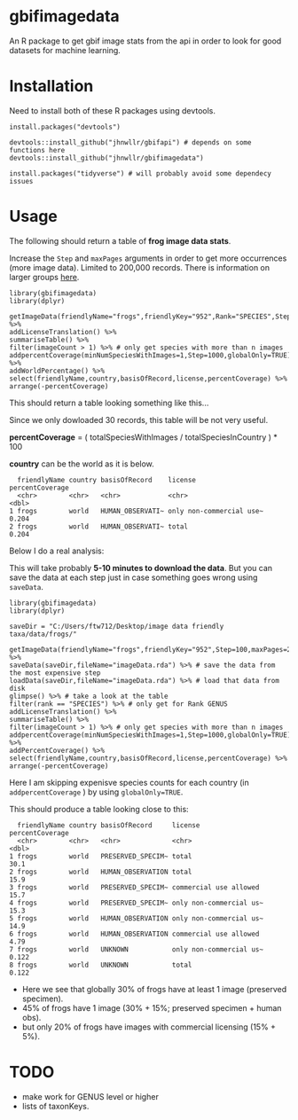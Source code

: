 
# gbifimagedata

An R package to get gbif image stats from the api in order to look for good datasets for machine learning.

# Installation  

Need to install both of these R packages using devtools. 

```
install.packages("devtools")

devtools::install_github("jhnwllr/gbifapi") # depends on some functions here
devtools::install_github("jhnwllr/gbifimagedata")

install.packages("tidyverse") # will probably avoid some dependecy issues
```

# Usage 

The following should return a table of **frog image data stats**. 

Increase the `Step` and `maxPages` arguments in order to get more occurrences (more image data). Limited to 200,000 records. There is information on larger groups [here](https://jhnwllr.github.io/charts/percentCoverageTable). 

```
library(gbifimagedata)
library(dplyr)

getImageData(friendlyName="frogs",friendlyKey="952",Rank="SPECIES",Step=10,maxPages=2) %>%
addLicenseTranslation() %>%
summariseTable() %>% 
filter(imageCount > 1) %>% # only get species with more than n images
addpercentCoverage(minNumSpeciesWithImages=1,Step=1000,globalOnly=TRUE) %>% 
addWorldPercentage() %>% 
select(friendlyName,country,basisOfRecord,license,percentCoverage) %>%  
arrange(-percentCoverage)

```

This should return a table looking something like this... 

Since we only dowloaded 30 records, this table will be not very useful. 

**percentCoverage** = ( totalSpeciesWithImages / totalSpeciesInCountry ) * 100

**country** can be the world as it is below. 

```
  friendlyName country basisOfRecord    license                  percentCoverage
  <chr>        <chr>   <chr>            <chr>                              <dbl>
1 frogs        world   HUMAN_OBSERVATI~ only non-commercial use~           0.204
2 frogs        world   HUMAN_OBSERVATI~ total                              0.204

```

Below I do a real analysis: 

This will take probably **5-10 minutes to download the data**. But you can save the data at each step just in case something goes wrong using `saveData`. 

```
library(gbifimagedata)
library(dplyr)

saveDir = "C:/Users/ftw712/Desktop/image data friendly taxa/data/frogs/"

getImageData(friendlyName="frogs",friendlyKey="952",Step=100,maxPages=2000) %>% 
saveData(saveDir,fileName="imageData.rda") %>% # save the data from the most expensive step
loadData(saveDir,fileName="imageData.rda") %>% # load that data from disk
glimpse() %>% # take a look at the table
filter(rank == "SPECIES") %>% # only get for Rank GENUS
addLicenseTranslation() %>%
summariseTable() %>% 
filter(imageCount > 1) %>% # only get species with more than n images
addpercentCoverage(minNumSpeciesWithImages=1,Step=1000,globalOnly=TRUE) %>%
addPercentCoverage() %>% 
select(friendlyName,country,basisOfRecord,license,percentCoverage) %>%  
arrange(-percentCoverage)
```

Here I am skipping expenisve species counts for each country (in `addpercentCoverage` ) by using `globalOnly=TRUE`. 

This should produce a table looking close to this: 

```
  friendlyName country basisOfRecord     license                 percentCoverage
  <chr>        <chr>   <chr>             <chr>                             <dbl>
1 frogs        world   PRESERVED_SPECIM~ total                            30.1  
2 frogs        world   HUMAN_OBSERVATION total                            15.9  
3 frogs        world   PRESERVED_SPECIM~ commercial use allowed           15.7  
4 frogs        world   PRESERVED_SPECIM~ only non-commercial us~          15.3  
5 frogs        world   HUMAN_OBSERVATION only non-commercial us~          14.9  
6 frogs        world   HUMAN_OBSERVATION commercial use allowed            4.79 
7 frogs        world   UNKNOWN           only non-commercial us~           0.122
8 frogs        world   UNKNOWN           total                             0.122

```

* Here we see that globally 30% of frogs have at least 1 image (preserved specimen). 
* 45% of frogs have 1 image (30% + 15%; preserved specimen + human obs). 
* but only 20% of frogs have images with commercial licensing (15% + 5%). 

# TODO 

* make work for GENUS level or higher
* lists of taxonKeys. 



